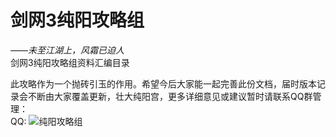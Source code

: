 # 剑网3纯阳攻略组
_——未至江湖上，风霜已迫人_  
剑网3纯阳攻略组资料汇编目录  


此攻略作为一个抛砖引玉的作用。希望今后大家能一起完善此份文档，届时版本记录会不断由大家覆盖更新，壮大纯阳宫，更多详细意见或建议暂时请联系QQ群管理：  
QQ:
![纯阳攻略组]("https://github.com/F1shZ/jx3cypfu/blob/main/qc-basic-study/img/%E7%BA%AF%E9%98%B3%E6%94%BB%E7%95%A5%E7%BB%84.jpg")
